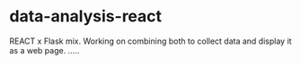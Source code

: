 # data-analysis-react
REACT x Flask mix. Working on combining both to collect data and display it as a web page. 
.....
